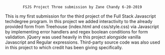 			FSJS Project Three submission by Zane Chandy 6-20-2019

This is my first submission for the third project of the Full Stack Javascript techdegree program. In this project we added interactivity to the already provided form from Treehouse (index.html and css/style.css) via Javascript by implementing error handlers and regex boolean conditions for form validation. jQuery was used heavily in this project alongside vanilla Javascript and Regular expressions. Third-party source code was also used in this project to which credit has been giving specifically.